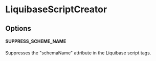 # LiquibaseScriptCreator


## Options

#### SUPPRESS_SCHEME_NAME

Suppresses the "schemaName" attribute in the Liquibase script tags.